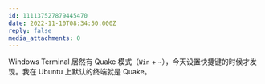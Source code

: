 ```yaml
---
id: 111137527879445470
date: 2022-11-10T08:34:50.000Z
reply: false
media_attachments: 0
---
```


Windows Terminal 居然有 Quake 模式（`Win` \+ `~`），今天设置快捷键的时候才发现。我在 Ubuntu 上默认的终端就是 Quake。

